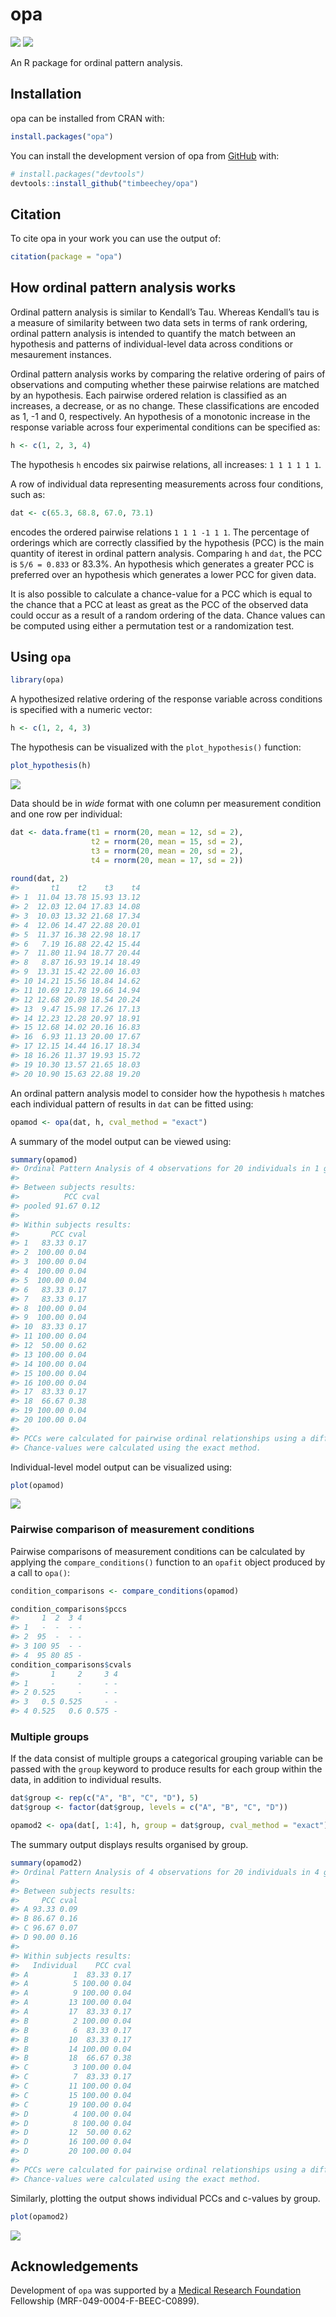 
<!-- README.md is generated from README.Rmd. Please edit that file -->

# opa

<!-- badges: start -->

![](https://www.r-pkg.org/badges/version-ago/opa?color=orange)
![](https://cranlogs.r-pkg.org/badges/grand-total/opa)
<!-- badges: end -->

An R package for ordinal pattern analysis.

## Installation

opa can be installed from CRAN with:

``` r
install.packages("opa")
```

You can install the development version of opa from
[GitHub](https://github.com/) with:

``` r
# install.packages("devtools")
devtools::install_github("timbeechey/opa")
```

## Citation

To cite opa in your work you can use the output of:

``` r
citation(package = "opa")
```

## How ordinal pattern analysis works

Ordinal pattern analysis is similar to Kendall’s Tau. Whereas Kendall’s
tau is a measure of similarity between two data sets in terms of rank
ordering, ordinal pattern analysis is intended to quantify the match
between an hypothesis and patterns of individual-level data across
conditions or mesaurement instances.

Ordinal pattern analysis works by comparing the relative ordering of
pairs of observations and computing whether these pairwise relations are
matched by an hypothesis. Each pairwise ordered relation is classified
as an increases, a decrease, or as no change. These classifications are
encoded as 1, -1 and 0, respectively. An hypothesis of a monotonic
increase in the response variable across four experimental conditions
can be specified as:

``` r
h <- c(1, 2, 3, 4)
```

The hypothesis `h` encodes six pairwise relations, all increases:
`1 1 1 1 1 1`.

A row of individual data representing measurements across four
conditions, such as:

``` r
dat <- c(65.3, 68.8, 67.0, 73.1)
```

encodes the ordered pairwise relations `1 1 1 -1 1 1`. The percentage of
orderings which are correctly classified by the hypothesis (PCC) is the
main quantity of iterest in ordinal pattern analysis. Comparing `h` and
`dat`, the PCC is `5/6 = 0.833` or 83.3%. An hypothesis which generates
a greater PCC is preferred over an hypothesis which generates a lower
PCC for given data.

It is also possible to calculate a chance-value for a PCC which is equal
to the chance that a PCC at least as great as the PCC of the observed
data could occur as a result of a random ordering of the data. Chance
values can be computed using either a permutation test or a
randomization test.

## Using `opa`

``` r
library(opa)
```

A hypothesized relative ordering of the response variable across
conditions is specified with a numeric vector:

``` r
h <- c(1, 2, 4, 3)
```

The hypothesis can be visualized with the `plot_hypothesis()` function:

``` r
plot_hypothesis(h)
```

<img src="man/figures/README-plot_hypothesis-1.png" style="display: block; margin: auto;" />

Data should be in *wide* format with one column per measurement
condition and one row per individual:

``` r
dat <- data.frame(t1 = rnorm(20, mean = 12, sd = 2),
                  t2 = rnorm(20, mean = 15, sd = 2),
                  t3 = rnorm(20, mean = 20, sd = 2),
                  t4 = rnorm(20, mean = 17, sd = 2))
                  
round(dat, 2)
#>       t1    t2    t3    t4
#> 1  11.04 13.78 15.93 13.12
#> 2  12.03 12.04 17.83 14.08
#> 3  10.03 13.32 21.68 17.34
#> 4  12.06 14.47 22.88 20.01
#> 5  11.37 16.38 22.98 18.17
#> 6   7.19 16.88 22.42 15.44
#> 7  11.80 11.94 18.77 20.44
#> 8   8.87 16.93 19.14 18.49
#> 9  13.31 15.42 22.00 16.03
#> 10 14.21 15.56 18.84 14.62
#> 11 10.69 12.78 19.66 14.94
#> 12 12.68 20.89 18.54 20.24
#> 13  9.47 15.98 17.26 17.13
#> 14 12.23 12.28 20.97 18.91
#> 15 12.68 14.02 20.16 16.83
#> 16  6.93 11.13 20.00 17.67
#> 17 12.15 14.44 16.17 18.34
#> 18 16.26 11.37 19.93 15.72
#> 19 10.30 13.57 21.65 18.03
#> 20 10.90 15.63 22.88 19.20
```

An ordinal pattern analysis model to consider how the hypothesis `h`
matches each individual pattern of results in `dat` can be fitted using:

``` r
opamod <- opa(dat, h, cval_method = "exact")
```

A summary of the model output can be viewed using:

``` r
summary(opamod)
#> Ordinal Pattern Analysis of 4 observations for 20 individuals in 1 group 
#> 
#> Between subjects results:
#>          PCC cval
#> pooled 91.67 0.12
#> 
#> Within subjects results:
#>       PCC cval
#> 1   83.33 0.17
#> 2  100.00 0.04
#> 3  100.00 0.04
#> 4  100.00 0.04
#> 5  100.00 0.04
#> 6   83.33 0.17
#> 7   83.33 0.17
#> 8  100.00 0.04
#> 9  100.00 0.04
#> 10  83.33 0.17
#> 11 100.00 0.04
#> 12  50.00 0.62
#> 13 100.00 0.04
#> 14 100.00 0.04
#> 15 100.00 0.04
#> 16 100.00 0.04
#> 17  83.33 0.17
#> 18  66.67 0.38
#> 19 100.00 0.04
#> 20 100.00 0.04
#> 
#> PCCs were calculated for pairwise ordinal relationships using a difference threshold of 0.
#> Chance-values were calculated using the exact method.
```

Individual-level model output can be visualized using:

``` r
plot(opamod)
```

<img src="man/figures/README-plot_opamod1-1.png" style="display: block; margin: auto;" />

### Pairwise comparison of measurement conditions

Pairwise comparisons of measurement conditions can be calculated by
applying the `compare_conditions()` function to an `opafit` object
produced by a call to `opa()`:

``` r
condition_comparisons <- compare_conditions(opamod)

condition_comparisons$pccs
#>     1  2  3 4
#> 1   -  -  - -
#> 2  95  -  - -
#> 3 100 95  - -
#> 4  95 80 85 -
condition_comparisons$cvals
#>       1     2     3 4
#> 1     -     -     - -
#> 2 0.525     -     - -
#> 3   0.5 0.525     - -
#> 4 0.525   0.6 0.575 -
```

### Multiple groups

If the data consist of multiple groups a categorical grouping variable
can be passed with the `group` keyword to produce results for each group
within the data, in addition to individual results.

``` r
dat$group <- rep(c("A", "B", "C", "D"), 5)
dat$group <- factor(dat$group, levels = c("A", "B", "C", "D"))

opamod2 <- opa(dat[, 1:4], h, group = dat$group, cval_method = "exact")
```

The summary output displays results organised by group.

``` r
summary(opamod2)
#> Ordinal Pattern Analysis of 4 observations for 20 individuals in 4 groups 
#> 
#> Between subjects results:
#>     PCC cval
#> A 93.33 0.09
#> B 86.67 0.16
#> C 96.67 0.07
#> D 90.00 0.16
#> 
#> Within subjects results:
#>   Individual    PCC cval
#> A          1  83.33 0.17
#> A          5 100.00 0.04
#> A          9 100.00 0.04
#> A         13 100.00 0.04
#> A         17  83.33 0.17
#> B          2 100.00 0.04
#> B          6  83.33 0.17
#> B         10  83.33 0.17
#> B         14 100.00 0.04
#> B         18  66.67 0.38
#> C          3 100.00 0.04
#> C          7  83.33 0.17
#> C         11 100.00 0.04
#> C         15 100.00 0.04
#> C         19 100.00 0.04
#> D          4 100.00 0.04
#> D          8 100.00 0.04
#> D         12  50.00 0.62
#> D         16 100.00 0.04
#> D         20 100.00 0.04
#> 
#> PCCs were calculated for pairwise ordinal relationships using a difference threshold of 0.
#> Chance-values were calculated using the exact method.
```

Similarly, plotting the output shows individual PCCs and c-values by
group.

``` r
plot(opamod2)
```

<img src="man/figures/README-plot_opamod2-1.png" style="display: block; margin: auto;" />

## Acknowledgements

Development of `opa` was supported by a [Medical Research
Foundation](https://www.medicalresearchfoundation.org.uk/) Fellowship
(MRF-049-0004-F-BEEC-C0899).
